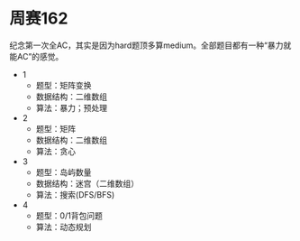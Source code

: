 # 周赛162

纪念第一次全AC，其实是因为hard题顶多算medium。全部题目都有一种“暴力就能AC”的感觉。

- 1
  - 题型：矩阵变换
  - 数据结构：二维数组
  - 算法：暴力；预处理
- 2
  - 题型：矩阵
  - 数据结构：二维数组
  - 算法：贪心
- 3
  - 题型：岛屿数量
  - 数据结构：迷宫（二维数组）
  - 算法：搜索(DFS/BFS)
- 4
  - 题型：0/1背包问题
  - 算法：动态规划
